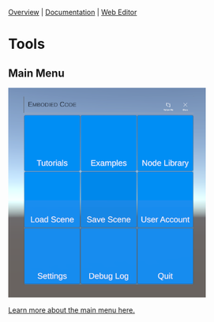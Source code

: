[Overview](overview/) | [Documentation](docs/) | [Web Editor](http://app.embodiedcode.net/users/login)

# Tools

## Main Menu

<img src="images/mainmenu01.png" width=400>

[Learn more about the main menu here.](docs/UI-MainMenu.md)
